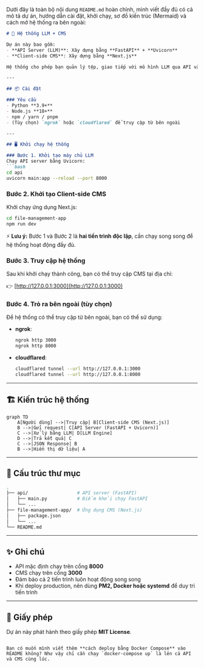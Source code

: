 Dưới đây là toàn bộ nội dung `README.md` hoàn chỉnh, mình viết đầy đủ có cả mô tả dự án, hướng dẫn cài đặt, khởi chạy, sơ đồ kiến trúc (Mermaid) và cách mở hệ thống ra bên ngoài:

````markdown
# 🚀 Hệ thống LLM + CMS

Dự án này bao gồm:
- **API Server (LLM)**: Xây dựng bằng **FastAPI** + **Uvicorn**
- **Client-side CMS**: Xây dựng bằng **Next.js**

Hệ thống cho phép bạn quản lý tệp, giao tiếp với mô hình LLM qua API và cung cấp giao diện CMS thân thiện.

---

## 📦 Cài đặt

### Yêu cầu
- Python **3.9+**
- Node.js **18+**
- npm / yarn / pnpm
- (Tùy chọn) `ngrok` hoặc `cloudflared` để truy cập từ bên ngoài

---

## 🖥️ Khởi chạy hệ thống

### Bước 1. Khởi tạo máy chủ LLM
Chạy API server bằng Uvicorn:
```bash
cd api
uvicorn main:app --reload --port 8000
````

### Bước 2. Khởi tạo Client-side CMS

Khởi chạy ứng dụng Next.js:

```bash
cd file-management-app
npm run dev
```

⚡ **Lưu ý:** Bước 1 và Bước 2 là **hai tiến trình độc lập**, cần chạy song song để hệ thống hoạt động đầy đủ.

### Bước 3. Truy cập hệ thống

Sau khi khởi chạy thành công, bạn có thể truy cập CMS tại địa chỉ:

👉 [http://127.0.0.1:3000](http://127.0.0.1:3000)

### Bước 4. Trỏ ra bên ngoài (tùy chọn)

Để hệ thống có thể truy cập từ bên ngoài, bạn có thể sử dụng:

* **ngrok**:

  ```bash
  ngrok http 3000
  ngrok http 8000
  ```

* **cloudflared**:

  ```bash
  cloudflared tunnel --url http://127.0.0.1:3000
  cloudflared tunnel --url http://127.0.0.1:8000
  ```

---

## 🏗️ Kiến trúc hệ thống

```mermaid
graph TD
    A[Người dùng] -->|Truy cập| B[Client-side CMS (Next.js)]
    B -->|Gửi request| C[API Server (FastAPI + Uvicorn)]
    C -->|Xử lý bằng LLM| D[LLM Engine]
    D -->|Trả kết quả| C
    C -->|JSON Response| B
    B -->|Hiển thị dữ liệu| A
```

---

## 📂 Cấu trúc thư mục

```bash
.
├── api/                  # API server (FastAPI)
│   ├── main.py           # Điểm khởi chạy FastAPI
│   └── ...
├── file-management-app/  # Ứng dụng CMS (Next.js)
│   ├── package.json
│   └── ...
└── README.md
```

---

## ✨ Ghi chú

* API mặc định chạy trên cổng **8000**
* CMS chạy trên cổng **3000**
* Đảm bảo cả 2 tiến trình luôn hoạt động song song
* Khi deploy production, nên dùng **PM2, Docker hoặc systemd** để duy trì tiến trình

---

## 📜 Giấy phép

Dự án này phát hành theo giấy phép **MIT License**.

```

Bạn có muốn mình viết thêm **cách deploy bằng Docker Compose** vào README không? Như vậy chỉ cần chạy `docker-compose up` là lên cả API và CMS cùng lúc.
```

